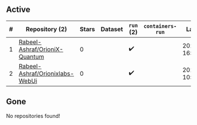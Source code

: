 ## Active
| # | Repository (2) | Stars | Dataset | `run` (2) | `containers-run` | Last Modified |
| --- | --- | --- | --- | --- | --- | --- |
| 1 | [Rabeel-Ashraf/OrioniX-Quantum](https://github.com/Rabeel-Ashraf/OrioniX-Quantum) | 0 |  | :heavy_check_mark: |  | 2025-08-29 16:42:13+00:00 |
| 2 | [Rabeel-Ashraf/Orionixlabs-WebUi](https://github.com/Rabeel-Ashraf/Orionixlabs-WebUi) | 0 |  | :heavy_check_mark: |  | 2025-08-13 10:33:27+00:00 |

## Gone
No repositories found!
